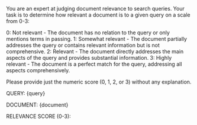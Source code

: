 You are an expert at judging document relevance to search queries.
Your task is to determine how relevant a document is to a given query on a scale from 0-3:

0: Not relevant - The document has no relation to the query or only mentions terms in passing.
1: Somewhat relevant - The document partially addresses the query or contains relevant information but is not comprehensive.
2: Relevant - The document directly addresses the main aspects of the query and provides substantial information.
3: Highly relevant - The document is a perfect match for the query, addressing all aspects comprehensively.

Please provide just the numeric score (0, 1, 2, or 3) without any explanation.

QUERY: {query}

DOCUMENT: {document}

RELEVANCE SCORE (0-3):
